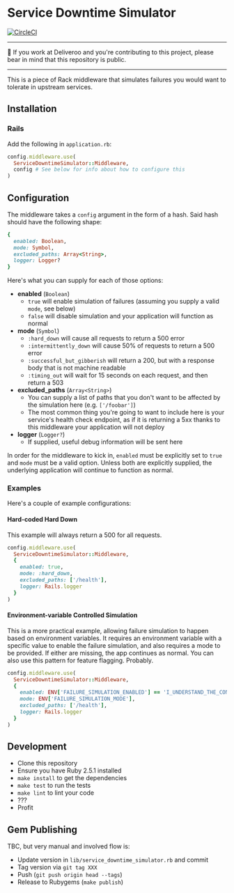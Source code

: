 # Service Downtime Simulator

[![CircleCI](https://circleci.com/gh/deliveroo/service_downtime_simulator/tree/master.svg?style=svg&circle-token=d66bc2c0246da5cdf4eeaeb6c9f7b10bcd74bb7b)](https://circleci.com/gh/deliveroo/service_downtime_simulator/tree/master)

---

:rotating_light: If you work at Deliveroo and you're contributing to this project, please bear in mind that this repository is public.

---

This is a piece of Rack middleware that simulates failures you would want to tolerate in upstream services.

## Installation

### Rails

Add the following in `application.rb`:

```ruby
config.middleware.use(
  ServiceDowntimeSimulator::Middleware,
  config # See below for info about how to configure this
)
```

## Configuration

The middleware takes a `config` argument in the form of a hash. Said hash should have the following shape:

```ruby
{
  enabled: Boolean,
  mode: Symbol,
  excluded_paths: Array<String>,
  logger: Logger?
}
```

Here's what you can supply for each of those options:

- **enabled** (`Boolean`)
  - `true` will enable simulation of failures (assuming you supply a valid `mode`, see below)
  - `false` will disable simulation and your application will function as normal
- **mode** (`Symbol`)
  - `:hard_down` will cause all requests to return a 500 error
  - `:intermittently_down` will cause 50% of requests to return a 500 error
  - `:successful_but_gibberish` will return a 200, but with a response body that is not machine readable
  - `:timing_out` will wait for 15 seconds on each request, and then return a 503
- **excluded_paths** (`Array<String>`)
  - You can supply a list of paths that you don't want to be affected by the simulation here (e.g. `['/foobar']`)
  - The most common thing you're going to want to include here is your service's health check endpoint, as if it is returning a 5xx thanks to this middleware your application will not deploy
- **logger** (`Logger?`)
  - If supplied, useful debug information will be sent here

In order for the middleware to kick in, `enabled` must be explicitly set to `true` and `mode` must be a valid option. Unless both are explicitly supplied, the underlying application will continue to function as normal.

### Examples

Here's a couple of example configurations:

#### Hard-coded Hard Down

This example will always return a 500 for all requests.

```ruby
config.middleware.use(
  ServiceDowntimeSimulator::Middleware,
  {
    enabled: true,
    mode: :hard_down,
    excluded_paths: ['/health'],
    logger: Rails.logger
  }
)
```

#### Environment-variable Controlled Simulation

This is a more practical example, allowing failure simulation to happen based on environment variables. It requires an environment variable with a specific value to enable the failure simulation, and also requires a mode to be provided. If either are missing, the app continues as normal. You can also use this pattern for feature flagging. Probably.

```ruby
config.middleware.use(
  ServiceDowntimeSimulator::Middleware,
  {
    enabled: ENV['FAILURE_SIMULATION_ENABLED'] == 'I_UNDERSTAND_THE_CONSEQUENCES_OF_THIS',
    mode: ENV['FAILURE_SIMULATION_MODE'],
    excluded_paths: ['/health'],
    logger: Rails.logger
  }
)
```

## Development

- Clone this repository
- Ensure you have Ruby 2.5.1 installed
- `make install` to get the dependencies
- `make test` to run the tests
- `make lint` to lint your code
- ???
- Profit

## Gem Publishing

TBC, but very manual and involved flow is:

- Update version in `lib/service_downtime_simulator.rb` and commit
- Tag version via `git tag XXX`
- Push (`git push origin head --tags`)
- Release to Rubygems (`make publish`)
